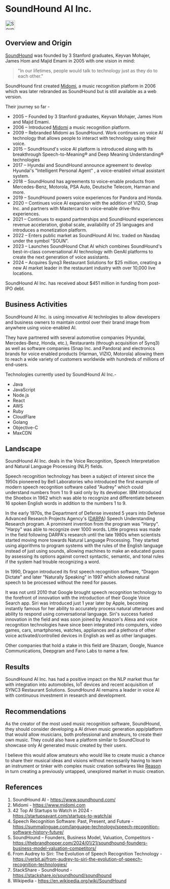 # SoundHound AI Inc.

<img src="https://www.soundhound.com/wp-content/uploads/2023/09/soundhound_ai_logo_BLACK3-01.svg" height="30" alt="SoundHound Logo"/>

## Overview and Origin

[SoundHound](https://www.soundhound.com/) was founded by 3 Stanford graduates, Keyvan Mohajer, James Hom and Majid Emami in 2005 with one vision in mind:

>"In our lifetimes, people would talk to technology just as they do to each other."

SoundHound first created [Midomi](https://www.midomi.com), a music recognition platform in 2006 which was later rebranded as SoundHound but is still available as a web version. 

Their journey so far - 
- 2005 &ndash; Founded by 3 Stanford graduates, Keyvan Mohajer, James Hom and Majid Emami.
- 2006 &ndash; Introduced [Midomi](https://www.midomi.com) a music recognition platform.
- 2009 &ndash; Rebranded Midomi as SoundHound. Work continues on voice AI technology that allows people to interact with technology using their voice.
- 2015 &ndash; SoundHound's voice AI platform is introduced along with its breakthrough Speech-to-Meaning&#174; and Deep Meaning Understanding&#174; technologies
- 2017 &ndash; Hyundai and SoundHound announce agreement to develop Hyundai's "Intelligent Personal Agent" , a voice-enabled virtual assistant system.
- 2018 &ndash; SoundHound has agreements to voice-enable products from Mercedes-Benz, Motorola, PSA Auto, Deutsche Telecom, Harman and more.
- 2019 &ndash; SoundHound powers voice experiences for Pandora and Honda.
- 2020 &ndash; Continues voice AI expansion with the addition of VIZIO, Snap Inc. and partners with Mastercard to voice-enable drive-thru experiences.
- 2021 &ndash; Continues to expand partnerships and SoundHound experiences revenue acceleration, global scale, availability of 25 languages and introduces a monetization platform.
- 2022 &ndash; Enters public market as SoundHound AI Inc. traded on Nasdaq under the symbol "SOUN".
- 2023 &ndash; Launches SoundHound Chat AI which combines SoundHound's best-in-class conversational AI technology with GenAI platforms to create the next generation of voice assistants.
- 2024 &ndash; Acquires Synq3 Restaurant Solutions for $25 million, creating a new AI market leader in the restaurant industry with over 10,000 live locations.

SoundHound AI Inc. has received about $451 million in funding from post-IPO debt.

## Business Activities

SoundHound AI Inc. is using innovative AI technlogies to allow developers and business owners to maintain control over their brand image from anywhere using voice-enabled AI.

They have partnered with several automotive companies (Hyundai, Mercedes-Benz, Honda, etc.), Restaurants (through acquisition of Synq3) as well as software companies (Snap Inc. and Pandora) and electronics brands for voice enabled products (Harman, VIZIO, Motorola) allowing them to reach a wide variety of customers worldwide with hundreds of millions of end-users.

Technologies currently used by SoundHound AI Inc.-
- Java
- JavaScript
- Node.js
- React
- AWS
- Ruby
- CloudFlare
- Golang
- Objective-C
- MaxCDN

## Landscape

SoundHound AI Inc. deals in the Voice Recognition, Speech Interpretation and Natural Language Processing (NLP) fields.

Speech recognition technology has been a subject of interest since the 1950s pioneered by Bell Laboratories who introduced the first example of modern speech recognition software called "Audrey" which could understand numbers from 1 to 9 said only by its developer. IBM introduced the Shoebox in 1962 which was able to recognize and differentiate between 16 spoken English words in addition to the numbers 1 to 9. 

In the early 1970s, the Department of Defense invested 5 years into Defense Advanced Research Projects Agency's ([DARPA](https://www.darpa.mil/)) Speech Understanding Research program. A prominent invention from the program was "Harpy". "Harpy" was able to recognize over 1000 words. Little progress was made in the field following DARPA's research until the late 1980s when scientists started moving more towards Natural Language Processing. They started using algorithms to program systems with the rules of the English language instead of just using sounds, allowing machines to make an educated guess by assessing its options against correct syntactic, semantic, and tonal rules if the system had trouble recognizing a word. 

In 1990, Dragon introduced its first speech recognition software, "Dragon Dictate" and later "Naturally Speaking" in 1997 which allowed natural speech to be processed without the need for pauses.

It was not until 2010 that Google brought speech recognition technology to the forefront of innovation with the introduction of their Google Voice Search app. Siri was introduced just 1 year later by Apple, becoming instantly famous for her ability to accurately process natural utterances and ability to respond using conversational language. Siri's success fueled innovation in the field and was soon joined by Amazon's Alexa and voice recognition technologies have since been integrated into computers, video games, cars, smartphones, watches, appliances and a plethora of other voice activated/controlled devices in English as well as other languages.

Other companies that hold a stake in this field are Shazam, Google, Nuance Communications, Deepgram and Fano Labs to name a few.

## Results

SoundHound AI Inc. has had a positive impact on the NLP market thus far with integration into automobiles, IoT devices and recent acquisition of SYNC3 Restaurant Solutions. SoundHound AI remains a leader in voice AI with continuous investment in research and development.

## Recommendations

As the creator of the most used music recognition software, SoundHound, they should consider developing a AI driven music generation app/platform that would allow musicians, both professional and amateurs, to create their own music. They could also have a platform similar to SoundCloud to showcase only AI generated music created by their users.

I believe this would allow amateurs who would like to create music a chance to share their musical ideas and visions without necessarily having to learn an instrument or tinker with complex music creation softwares like [Reason](https://www.reasonstudios.com/) in turn creating a previously untapped, unexplored market in music creation.

## References
1. SoundHound AI - https://www.soundhound.com/
2. Midomi - https://www.midomi.com
3. 42 Top AI Startups to Watch in 2024 - https://startupsavant.com/startups-to-watch/ai
4. Speech Recognition Software: Past, Present, and Future - https://summalinguae.com/language-technology/speech-recognition-software-history-future/
5. SoundHound – Founders, Business Model, Valuation, Competitors - https://thebrandhopper.com/2024/01/21/soundhound-founders-business-model-valuation-competitors/
6. From Audrey to Siri: The Evolution of Speech Recognition Technology - https://verbit.ai/from-audrey-to-siri-the-evolution-of-speech-recognition-technologies/
7. StackShare - SoundHound - https://stackshare.io/soundhound/soundhound
8. Wikipedia - https://en.wikipedia.org/wiki/SoundHound
